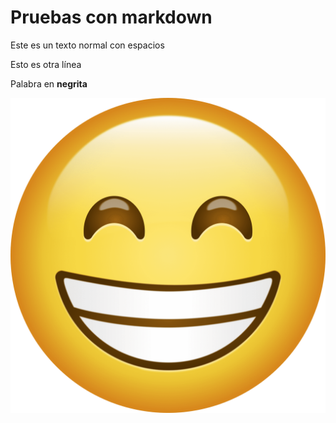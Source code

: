# Pruebas con markdown

Este es un texto            normal
con espacios

Esto es otra línea


Palabra en **negrita**

![](cara.png)